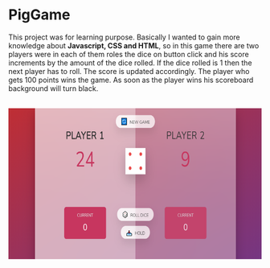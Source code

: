 # PigGame
This project was for learning purpose. Basically I wanted to gain more knowledge about <b>Javascript, CSS and HTML</b>, so in this game there are two players were in each of them roles the dice on button click and his score increments by the amount of the dice rolled. If the dice rolled is 1 then the next player has to roll. The score is updated accordingly. The player who gets 100 points wins the game. As soon as the player wins his scoreboard background will turn black.

<br>
<img src="https://github.com/AkashSonare1203/PigGame/blob/master/Project%20PIC.png" width="600" height="300" />
